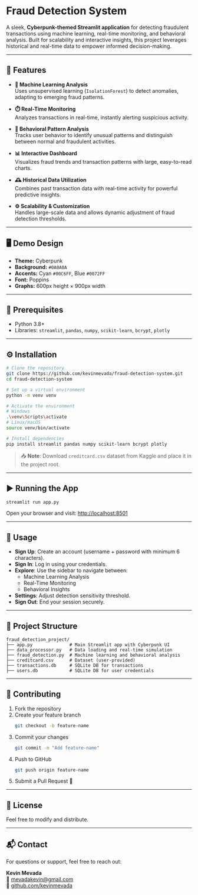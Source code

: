 # **Fraud Detection System**

A sleek, **Cyberpunk-themed Streamlit application** for detecting fraudulent transactions using machine learning, real-time monitoring, and behavioral analysis. Built for scalability and interactive insights, this project leverages historical and real-time data to empower informed decision-making.

---

## 🚀 Features

- **🧠 Machine Learning Analysis**  
  Uses unsupervised learning (`IsolationForest`) to detect anomalies, adapting to emerging fraud patterns.

- **⏱️ Real-Time Monitoring**  
  Analyzes transactions in real-time, instantly alerting suspicious activity.

- **👤 Behavioral Pattern Analysis**  
  Tracks user behavior to identify unusual patterns and distinguish between normal and fraudulent activities.

- **📊 Interactive Dashboard**  
  Visualizes fraud trends and transaction patterns with large, easy-to-read charts.

- **🕰 Historical Data Utilization**  
  Combines past transaction data with real-time activity for powerful predictive insights.

- **⚙️ Scalability & Customization**  
  Handles large-scale data and allows dynamic adjustment of fraud detection thresholds.

---

## 🖥 Demo Design

- **Theme:** Cyberpunk  
- **Background:** `#0A0A0A`  
- **Accents:** Cyan `#00C6FF`, Blue `#0072FF`  
- **Font:** Poppins  
- **Graphs:** 600px height × 900px width

---

## 🔧 Prerequisites

- Python 3.8+
- Libraries: `streamlit`, `pandas`, `numpy`, `scikit-learn`, `bcrypt`, `plotly`

---

## ⚙️ Installation

```bash
# Clone the repository
git clone https://github.com/kevinmevada/fraud-detection-system.git
cd fraud-detection-system

# Set up a virtual environment
python -m venv venv

# Activate the environment
# Windows
.\venv\Scripts\activate
# Linux/macOS
source venv/bin/activate

# Install dependencies
pip install streamlit pandas numpy scikit-learn bcrypt plotly
```

> 📥 **Note**: Download `creditcard.csv` dataset from Kaggle and place it in the project root.

---

## ▶️ Running the App

```bash
streamlit run app.py
```

Open your browser and visit: [http://localhost:8501](http://localhost:8501)

---

## 👤 Usage

- **Sign Up**: Create an account (username + password with minimum 6 characters).
- **Sign In**: Log in using your credentials.
- **Explore**: Use the sidebar to navigate between:
  - Machine Learning Analysis
  - Real-Time Monitoring
  - Behavioral Insights
- **Settings**: Adjust detection sensitivity threshold.
- **Sign Out**: End your session securely.

---

## 📁 Project Structure

```
fraud_detection_project/
├── app.py              # Main Streamlit app with Cyberpunk UI
├── data_processor.py   # Data loading and real-time simulation
├── fraud_detection.py  # Machine learning and behavioral analysis
├── creditcard.csv      # Dataset (user-provided)
├── transactions.db     # SQLite DB for transactions
├── users.db            # SQLite DB for user credentials
```

---

## 🤝 Contributing

1. Fork the repository  
2. Create your feature branch  
   ```bash
   git checkout -b feature-name
   ```
3. Commit your changes  
   ```bash
   git commit -m "Add feature-name"
   ```
4. Push to GitHub  
   ```bash
   git push origin feature-name
   ```
5. Submit a Pull Request 🚀

---

## 📜 License

Feel free to modify and distribute.

---

## 📬 Contact

For questions or support, feel free to reach out:

**Kevin Mevada**  
📧 [mevadakevin@gmail.com](mailto:mevadakevin@gmail.com)  
🔗 [github.com/kevinmevada](https://github.com/kevinmevada)
